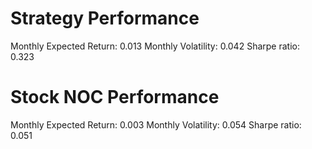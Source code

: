 # Strategy Performance
Monthly Expected Return: 0.013
Monthly Volatility: 0.042
Sharpe ratio: 0.323
# Stock NOC Performance
Monthly Expected Return: 0.003
Monthly Volatility: 0.054
Sharpe ratio: 0.051
